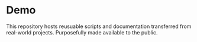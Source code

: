 
# Demo

This repository hosts reusuable scripts and documentation transferred from real-world projects. Purposefully made available to the public.
